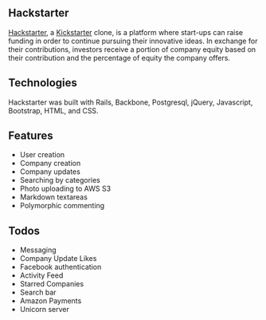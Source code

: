 ## Hackstarter

[Hackstarter](http://hackstarter.herokuapp.com), a [Kickstarter](https://www.kickstarter.com/?ref=nav) clone, is a platform where start-ups can raise funding in order to continue pursuing their innovative ideas. In exchange for their contributions, investors receive a portion of company equity based on their contribution and the percentage of equity the company offers.

## Technologies

Hackstarter was built with Rails, Backbone, Postgresql, jQuery, Javascript, Bootstrap, HTML, and CSS.

## Features

* User creation
* Company creation
* Company updates
* Searching by categories
* Photo uploading to AWS S3
* Markdown textareas
* Polymorphic commenting

## Todos
* Messaging
* Company Update Likes
* Facebook authentication
* Activity Feed
* Starred Companies
* Search bar
* Amazon Payments
* Unicorn server